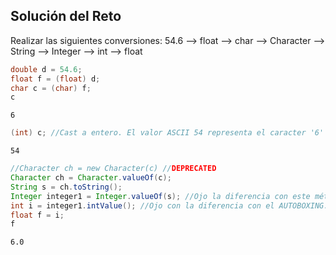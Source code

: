 ## Solución del Reto

Realizar las siguientes conversiones: 
54.6 --> float --> char --> Character --> String --> Integer --> int --> float


```Java
double d = 54.6;
float f = (float) d;
char c = (char) f;
c
```




    6




```Java
(int) c; //Cast a entero. El valor ASCII 54 representa el caracter '6'
```




    54




```Java
//Character ch = new Character(c) //DEPRECATED
Character ch = Character.valueOf(c);
String s = ch.toString();
Integer integer1 = Integer.valueOf(s); //Ojo la diferencia con este método: int i = Integer.parseInt(s);
int i = integer1.intValue(); //Ojo con la diferencia con el AUTOBOXING: int i = Integer.valueOf(s); 
float f = i;
f
```




    6.0


